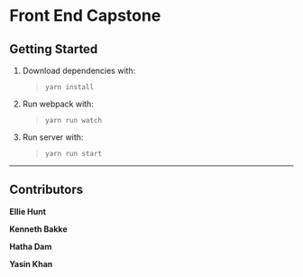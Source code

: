# Front End Capstone

## Getting Started

1. Download dependencies with:
    > `yarn install`

2. Run webpack with:
    > `yarn run watch`

3. Run server with:
    > `yarn run start`

---
## Contributors

**Ellie Hunt**

**Kenneth Bakke**

**Hatha Dam**

**Yasin Khan**
